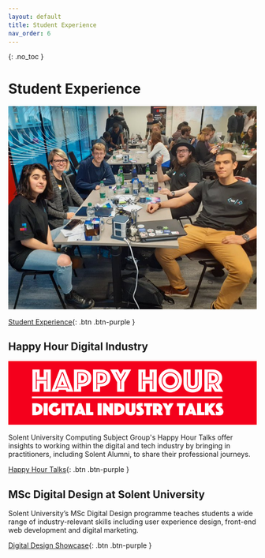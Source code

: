 ```yaml
---
layout: default
title: Student Experience
nav_order: 6
---
```

{: .no_toc }

# Student Experience 

![Student Experience](images/EJFvcOyW4AAzsS5.jpg)

[Student Experience](https://martinsolent.github.io/Student-Experience/){: .btn .btn-purple } 

## Happy Hour Digital Industry

![](images/HH_logo_23.png)

Solent University Computing Subject Group's Happy Hour Talks offer insights to working within the digital and tech industry by bringing in practitioners, including Solent Alumni, to share their professional journeys.

[Happy Hour Talks](https://martinsolent.github.io/happy_hour_2022/about.html){: .btn .btn-purple }

## MSc Digital Design at Solent University

Solent University’s MSc Digital Design programme teaches students a wide range of industry-relevant skills including user experience design, front-end web development and digital marketing.

[Digital Design Showcase](https://martinsolent.github.io/Student-Experience/){: .btn .btn-purple } 
